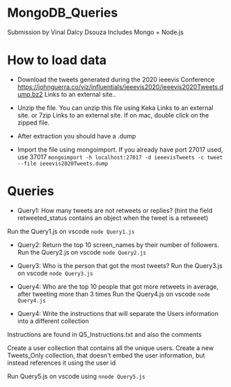 # MongoDB_Queries
Submission by Vinal Dalcy Dsouza
Includes Mongo + Node.js

# How to load data
* Download the tweets generated during the 2020 ieeevis Conference  https://johnguerra.co/viz/influentials/ieeevis2020/ieeevis2020Tweets.dump.bz2 Links to an external site..

* Unzip the file. You can unzip this file using Keka Links to an external site. or 7zip Links to an external site. If on mac, double click on the zipped file. 

* After extraction you should have a .dump

* Import the file using mongoimport. If you already have port 27017 used, use 37017
```mongoimport -h localhost:27017 -d ieeevisTweets -c tweet --file ieeevis2020Tweets.dump```

# Queries
* Query1: How many tweets are not retweets or replies? (hint the field retweeted_status contains an object when the tweet is a retweeet)

Run the Query1.js on vscode
```node Query1.js```

* Query2: Return the top 10 screen_names by their number of followers.
Run the Query2.js on vscode
```node Query2.js```

* Query3: Who is the person that got the most tweets?
Run the Query3.js on vscode
```node Query3.js```

* Query4: Who are the top 10 people that got more retweets in average, after tweeting more than 3 times
Run the Query4.js on vscode
```node Query4.js```

* Query4: Write the instructions that will separate the Users information into a different collection

Instructions are found in Q5_Instructions.txt and also the comments

Create a user collection that contains all the unique users.
Create a new Tweets_Only collection, that doesn't embed the user information, but instead references it using the user id

Run Query5.js on vscode using
```nnode Query5.js```
